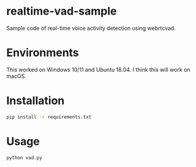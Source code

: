 # realtime-vad-sample
Sample code of real-time voice activity detection using webrtcvad.

# Environments
This worked on Windows 10/11 and Ubuntu 18.04.
I think this will work on macOS.

# Installation
```bash
pip install -r requirements.txt
```

# Usage
```bash
python vad.py
```
